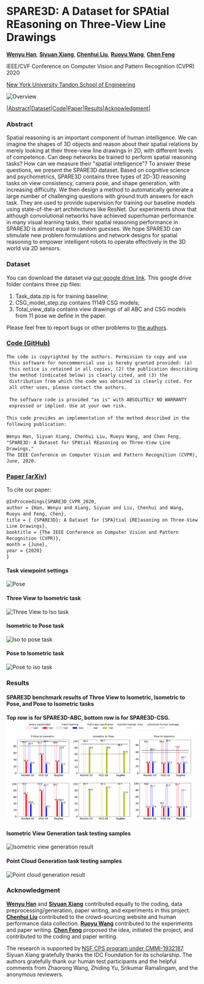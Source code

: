 # SPARE3D: A Dataset for SPAtial REasoning on Three-View Line Drawings

[**Wenyu Han**](https://github.com/WenyuHan-LiNa), [**Siyuan Xiang**](https://www.linkedin.com/in/%E6%80%9D%E8%BF%9C-%E9%A1%B9-b4b920145/), [**Chenhui Liu**](https://github.com/iamshenkui), [**Ruoyu Wang**](https://github.com/ruoyuwangeel4930), [**Chen Feng**](https://engineering.nyu.edu/faculty/chen-feng)

IEEE/CVF Conference on Computer Vision and Pattern Recognition (CVPR) 2020

[New York University Tandon School of Engineering](https://ai4ce.github.io)

![Overview](https://github.com/ai4ce/SPARE3D/raw/master/docs/figs/task_overview.jpg)

|[Abstract](#abstract)|[Dataset](#dataset)|[Code](#code-github)|[Paper](#paper-arxiv)|[Results](#results)|[Acknowledgment](#acknowledgment)|

### Abstract
Spatial reasoning is an important component of human intelligence. We can imagine the shapes of 3D objects and reason about their spatial relations by merely looking at their three-view line drawings in 2D, with different levels of competence. Can deep networks be trained to perform spatial reasoning tasks? How can we measure their "spatial intelligence"? To answer these questions, we present the SPARE3D dataset. Based on cognitive science and psychometrics, SPARE3D contains three types of 2D-3D reasoning tasks on view consistency, camera pose, and shape generation, with increasing difficulty. We then design a method to automatically generate a large number of challenging questions with ground truth answers for each task. They are used to provide supervision for training our baseline models using state-of-the-art architectures like ResNet. Our experiments show that although convolutional networks have achieved superhuman performance in many visual learning tasks, their spatial reasoning performance in SPARE3D is almost equal to random guesses. We hope SPARE3D can stimulate new problem formulations and network designs for spatial reasoning to empower intelligent robots to operate effectively in the 3D world via 2D sensors.

### Dataset
You can download the dataset via [our google drive link](https://drive.google.com/drive/folders/1Mi2KZyKAlUOGYRQTDz3E5nhiXY5GhUB2?usp=sharing). This google drive folder contains three zip files: 
1. Task_data.zip is for training baseline;
2. CSG_model_step.zip contains 11149 CSG models;
3. Total_view_data contains view drawings of all ABC and CSG models from 11 pose we define in the paper.

Please feel free to report bugs or other problems to [the authors](https://ai4ce.github.io).

### [Code (GitHub)](https://github.com/ai4ce/spare3d)
```
The code is copyrighted by the authors. Permission to copy and use 
 this software for noncommercial use is hereby granted provided: (a)
 this notice is retained in all copies, (2) the publication describing
 the method (indicated below) is clearly cited, and (3) the
 distribution from which the code was obtained is clearly cited. For
 all other uses, please contact the authors.
 
 The software code is provided "as is" with ABSOLUTELY NO WARRANTY
 expressed or implied. Use at your own risk.

This code provides an implementation of the method described in the
following publication: 

Wenyu Han, Siyuan Xiang, Chenhui Liu, Ruoyu Wang, and Chen Feng, 
"SPARE3D: A Dataset for SPAtial REasoning on Three-View Line Drawings," 
The IEEE Conference on Computer Vision and Pattern Recognition (CVPR), June, 2020.
``` 

### [Paper (arXiv)](https://github.com/ai4ce/SPARE3D/raw/master/docs/SPARE3D.pdf)
To cite our paper:

```
@InProceedings{SPARE3D_CVPR_2020,
author = {Han, Wenyu and Xiang, Siyuan and Liu, Chenhui and Wang, Ruoyu and Feng, Chen},
title = { {SPARE3D}: A Dataset for {SPA}tial {RE}asoning on Three-View Line Drawings},
booktitle = {The IEEE Conference on Computer Vision and Pattern Recognition (CVPR)},
month = {June},
year = {2020}
}
```

#### Task viewpoint settings 
![Pose](https://github.com/ai4ce/SPARE3D/raw/master/docs/figs/view_point.jpg)
#### Three View to Isometric task 
![Three View to Iso task](https://github.com/ai4ce/SPARE3D/raw/master/docs/figs/Three_view_to_iso.jpg)
#### Isometric to Pose task 
![Iso to pose task](https://github.com/ai4ce/SPARE3D/raw/master/docs/figs/Iso_to_pose.jpg)
#### Pose to Isometric task 
![Pose to iso task](https://github.com/ai4ce/SPARE3D/raw/master/docs/figs/Pose_to_iso.jpg)




### Results
#### SPARE3D benchmark results of Three View to Isometric, Isometric to Pose, and Pose to Isometric tasks
**Top row is for SPARE3D-ABC, bottom row is for SPARE3D-CSG.**
![Baseline_barchart](https://github.com/ai4ce/SPARE3D/raw/master/docs/figs/baseline_barchart.PNG)

#### Isometric View Generation task testing samples
![Isometric view generation result](https://github.com/ai4ce/SPARE3D/raw/master/docs/figs/Iso_view_generation.PNG)

#### Point Cloud Generation task testing samples
![Point cloud generation result](https://github.com/ai4ce/SPARE3D/raw/master/docs/figs/point_cloud_generation.PNG)


### Acknowledgment
[**Wenyu Han**](https://github.com/WenyuHan-LiNa) and [**Siyuan Xiang**](https://www.linkedin.com/in/%E6%80%9D%E8%BF%9C-%E9%A1%B9-b4b920145/) contributed equally to the coding, data preprocessing/generation, paper writing, and experiments in this project. [**Chenhui Liu**](https://github.com/iamshenkui) contributed to the crowd-sourcing website and human performance data collection. [**Ruoyu Wang**](https://github.com/ruoyuwangeel4930) contributed to the experiments and paper writing. [**Chen Feng**](https://ai4ce.github.io) proposed the idea, initiated the project, and contributed to the coding and paper writing.

The research is supported by [NSF CPS program under CMMI-1932187](https://nsf.gov/awardsearch/showAward?AWD_ID=1932187). Siyuan Xiang gratefully thanks the IDC Foundation for its scholarship. The authors gratefully thank our human test participants and the helpful comments from Zhaorong Wang, Zhiding Yu, Srikumar Ramalingam, and the anonymous reviewers.
